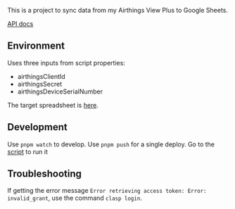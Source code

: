 This is a project to sync data from my Airthings View Plus to Google Sheets.

[API docs](https://developer.airthings.com/docs/api-getting-started/index.html)

## Environment

Uses three inputs from script properties:

- airthingsClientId
- airthingsSecret
- airthingsDeviceSerialNumber

The target spreadsheet is [here](https://docs.google.com/spreadsheets/d/1y3qp7uxP7GzRiNmgdANNv1IOP5P37NU5ZL5JltOsM_A/edit#gid=0).

## Development

Use `pnpm watch` to develop.
Use `pnpm push` for a single deploy.
Go to the [script](https://script.google.com/u/0/home/projects/1k7DPEZZyHuwebXdROXOx1cJvxSPXF0u-Jb9Qwp7lOCRxEE9ujhZLzxfX/edit) to run it

## Troubleshooting

If getting the error message `Error retrieving access token: Error: invalid_grant`, use the command `clasp login`.